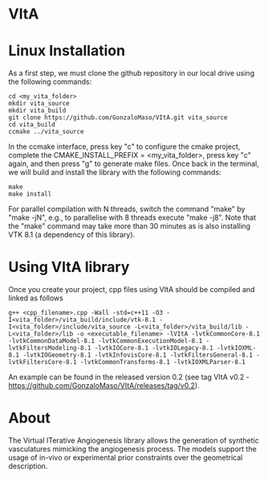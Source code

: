 # VItA

# Linux Installation

As a first step, we must clone the github repository in our local drive using the following commands:

    cd <my_vita_folder>
    mkdir vita_source
    mkdir vita_build
    git clone https://github.com/GonzaloMaso/VItA.git vita_source
    cd vita_build
    ccmake ../vita_source

In the ccmake interface, press key "c" to configure the cmake project, complete the CMAKE_INSTALL_PREFIX = <my_vita_folder>, press key "c" again, and then press "g" to generate make files. Once back in the terminal, we will build and install the library with the following commands:

    make
    make install

For parallel compilation with N threads, switch the command "make" by "make -jN", e.g., to parallelise with 8 threads execute "make -j8". Note that the "make" command may take more than 30 minutes as is also installing VTK 8.1 (a dependency of this library).

# Using VItA library

Once you create your project, cpp files using VItA should be compiled and linked as follows

    g++ <cpp_filename>.cpp -Wall -std=c++11 -O3 -I<vita_folder>/vita_build/include/vtk-8.1 -I<vita_folder>/include/vita_source -L<vita_folder>/vita_build/lib -L<vita_folder>/lib -o <executable_filename> -lVItA -lvtkCommonCore-8.1 -lvtkCommonDataModel-8.1 -lvtkCommonExecutionModel-8.1 -lvtkFiltersModeling-8.1 -lvtkIOCore-8.1 -lvtkIOLegacy-8.1 -lvtkIOXML-8.1 -lvtkIOGeometry-8.1 -lvtkInfovisCore-8.1 -lvtkFiltersGeneral-8.1 -lvtkFiltersCore-8.1 -lvtkCommonTransforms-8.1 -lvtkIOXMLParser-8.1

An example can be found in the released version 0.2 (see tag VItA v0.2 - https://github.com/GonzaloMaso/VItA/releases/tag/v0.2).

# About

The Virtual ITerative Angiogenesis library allows the generation of synthetic vasculatures mimicking the angiogenesis process. The models support the usage of in-vivo or experimental prior constraints over the geometrical description.
